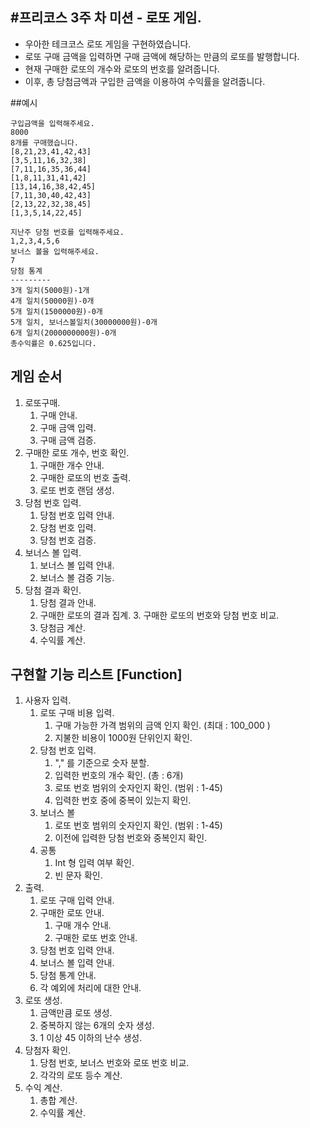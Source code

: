 #프리코스 3주 차 미션 - 로또 게임.
-------------------------------------------
* 우아한 테크코스 로또 게임을 구현하였습니다.
* 로또 구매 금액을 입력하면 구매 금액에 해당하는 만큼의 로또를 발행합니다.
* 현재 구매한 로또의 개수와 로또의 번호를 알려줍니다.
* 이후, 총 당첨금액과 구입한 금액을 이용하여 수익률을 알려줍니다.

##예시
```
구입금액을 입력해주세요.
8000
8개를 구매했습니다.
[8,21,23,41,42,43]
[3,5,11,16,32,38]
[7,11,16,35,36,44]
[1,8,11,31,41,42]
[13,14,16,38,42,45]
[7,11,30,40,42,43]
[2,13,22,32,38,45]
[1,3,5,14,22,45]

지난주 당첨 번호를 입력해주세요.
1,2,3,4,5,6
보너스 볼을 입력해주세요.
7
당첨 통계
---------
3개 일치(5000원)-1개
4개 일치(50000원)-0개
5개 일치(1500000원)-0개
5개 일치, 보너스볼일치(30000000원)-0개
6개 일치(2000000000원)-0개
총수익률은 0.625입니다.
```

## 게임 순서
1. 로또구매.  
    1. 구매 안내.
    2. 구매 금액 입력.
    3. 구매 금액 검증.
2. 구매한 로또 개수, 번호 확인.
    1. 구매한 개수 안내.
    2. 구매한 로또의 번호 출력.
    3. 로또 번호 랜덤 생성.
3. 당첨 번호 입력.
    1. 당첨 번호 입력 안내.
    2. 당첨 번호 입력.
    3. 당첨 번호 검증.
4. 보너스 볼 입력.
    1. 보너스 볼 입력 안내.
    2. 보너스 볼 검증 기능.
5. 당첨 결과 확인.
    1. 당첨 결과 안내.
    2. 구매한 로또의 결과 집계.
        3. 구매한 로또의 번호와 당첨 번호 비교.
    3. 당첨금 계산.
    4. 수익률 계산.
    
    
## 구현할 기능 리스트 [Function]
1. 사용자 입력.
    1. 로또 구매 비용 입력.
        1. 구매 가능한 가격 범위의 금액 인지 확인. (최대 : 100_000 )
        2. 지불한 비용이 1000원 단위인지 확인.
    2. 당첨 번호 입력.
        1. "," 를 기준으로 숫자 분할.
        1. 입력한 번호의 개수 확인. (총 : 6개)
        2. 로또 번호 범위의 숫자인지 확인. (범위 : 1-45)
        3. 입력한 번호 중에 중복이 있는지 확인.
    3. 보너스 볼
        1. 로또 번호 범위의 숫자인지 확인. (범위 : 1-45)
        2. 이전에 입력한 당첨 번호와 중복인지 확인.
    4. 공통 
        1. Int 형 입력 여부 확인.
        2. 빈 문자 확인.
2. 출력.
    1. 로또 구매 입력 안내.
    2. 구매한 로또 안내.
        1. 구매 개수 안내.
        2. 구매한 로또 번호 안내.
    3. 당첨 번호 입력 안내.
    4. 보너스 볼 입력 안내.
    5. 당첨 통계 안내.
    6. 각 예외에 처리에 대한 안내.
2. 로또 생성.
    1. 금액만큼 로또 생성.
    2. 중복하지 않는 6개의 숫자 생성.
    3. 1 이상 45 이하의 난수 생성.
3. 당첨자 확인.
    1. 당첨 번호, 보너스 번호와 로또 번호 비교.
    2. 각각의 로또 등수 계산.
4. 수익 계산.
    1. 총합 계산.
    2. 수익률 계산.

